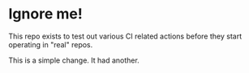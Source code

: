 # Ignore me!

This repo exists to test out various CI related actions before they start operating in "real" repos.


<!--

ponylang/action-testing@0.39.1

corral add github.com/ponylang/action-testing.git --version 0.39.1

other stuff

corral add github.com/ponylang/action-testing.git -v 0.39.1

-->

This is a simple change. It had another.

